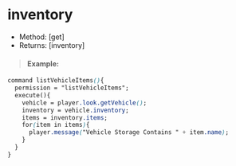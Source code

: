 # inventory

* Method: \[get\]
* Returns: \[inventory\]

> #### Example:

```css
command listVehicleItems(){
  permission = "listVehicleItems";
  execute(){
    vehicle = player.look.getVehicle();
    inventory = vehicle.inventory;
    items = inventory.items;
    for(item in items){
      player.message("Vehicle Storage Contains " + item.name);
    }
  }
}
```


